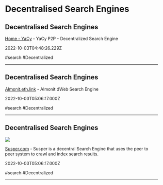 # Decentralised Search Engines

## Decentralised Search Engines

[Home - YaCy](https://yacy.net) - YaCy P2P - Decentralized Search Engine

2022-10-03T04:48:26.229Z

#search #Decentralized

---

## Decentralised Search Engines

[Almonit.eth.link](https://almonit.eth.link) - Almonit dWeb Search Engine

2022-10-03T05:06:17.000Z

#search #Decentralized

---

## Decentralised Search Engines

![](https://i.imgur.com/jJNpnMo.png)

[Susper.com](https://susper.com) - Susper is a decentral Search Engine that uses the peer to peer system to crawl and index search results.

2022-10-03T05:06:17.000Z

#search #Decentralized

---
